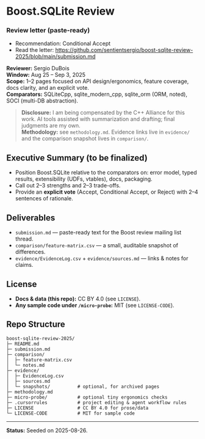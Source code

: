 # Boost.SQLite Review

### Review letter (paste-ready)

- Recommendation: Conditional Accept
- Read the letter: https://github.com/sentientsergio/boost-sqlite-review-2025/blob/main/submission.md

**Reviewer:** Sergio DuBois  
**Window:** Aug 25 – Sep 3, 2025  
**Scope:** 1–2 pages focused on API design/ergonomics, feature coverage, docs clarity, and an explicit vote.  
**Comparators:** SQLiteCpp, sqlite_modern_cpp, sqlite_orm (ORM, noted), SOCI (multi-DB abstraction).

> **Disclosure:** I am being compensated by the C++ Alliance for this work. AI tools assisted with summarization and drafting; final judgments are my own.  
> **Methodology:** see `methodology.md`. Evidence links live in `evidence/` and the comparison snapshot lives in `comparison/`.

## Executive Summary (to be finalized)

- Position Boost.SQLite relative to the comparators on: error model, typed results, extensibility (UDFs, vtables), docs, packaging.
- Call out 2–3 strengths and 2–3 trade-offs.
- Provide an **explicit vote** (Accept, Conditional Accept, or Reject) with 2–4 sentences of rationale.

## Deliverables

- `submission.md` — paste-ready text for the Boost review mailing list thread.
- `comparison/feature-matrix.csv` — a small, auditable snapshot of differences.
- `evidence/EvidenceLog.csv` + `evidence/sources.md` — links & notes for claims.

## License

- **Docs & data (this repo):** CC BY 4.0 (see `LICENSE`).
- **Any sample code under `/micro-probe`:** MIT (see `LICENSE-CODE`).

## Repo Structure

```
boost-sqlite-review-2025/
├─ README.md
├─ submission.md
├─ comparison/
│  ├─ feature-matrix.csv
│  └─ notes.md
├─ evidence/
│  ├─ EvidenceLog.csv
│  ├─ sources.md
│  └─ snapshots/          # optional, for archived pages
├─ methodology.md
├─ micro-probe/           # optional tiny ergonomics checks
├─ .cursorrules           # project editing & agent workflow rules
├─ LICENSE                # CC BY 4.0 for prose/data
└─ LICENSE-CODE           # MIT for sample code
```

---

**Status:** Seeded on 2025-08-26.
